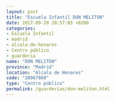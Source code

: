 ```yaml
---
layout: post
title: "Escuela Infantil DON MELITON"
date: 2017-09-20 20:57:05 +0200
categories:
- Escuela Infantil
- madrid
- alcala-de-henares
- Centro público
- guarderia
name: "DON MELITON"
province: "Madrid"
location: "Alcala de Henares"
code: "28067860"
type: "Centro público"
permalink: /guarderias/don-meliton.html
---
```

